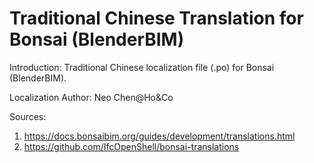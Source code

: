 # Traditional Chinese Translation for Bonsai (BlenderBIM)
Introduction:
Traditional Chinese localization file (.po) for Bonsai (BlenderBIM).

Localization Author:
Neo Chen@Ho&Co

Sources:
1. https://docs.bonsaibim.org/guides/development/translations.html
2. https://github.com/IfcOpenShell/bonsai-translations
